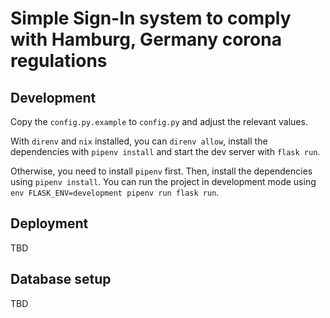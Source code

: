 # Simple Sign-In system to comply with Hamburg, Germany corona regulations

## Development

Copy the `config.py.example` to `config.py` and adjust the relevant values.

With `direnv` and `nix` installed, you can `direnv allow`, install the
dependencies with `pipenv install` and start the dev server with `flask run`.

Otherwise, you need to install `pipenv` first. Then, install the dependencies
using `pipenv install`. You can run the project in development mode using
`env FLASK_ENV=development pipenv run flask run`.

## Deployment

TBD

## Database setup

TBD
